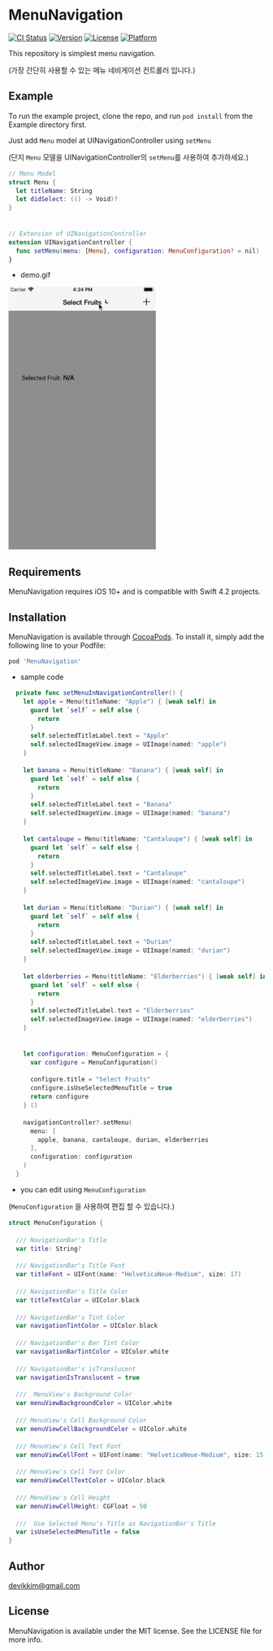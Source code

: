 # MenuNavigation
[![CI Status](https://img.shields.io/travis/devikkim@gmail.com/MenuNavigation.svg?style=flat)](https://travis-ci.org/devikkim@gmail.com/MenuNavigation)
[![Version](https://img.shields.io/cocoapods/v/MenuNavigation.svg?style=flat)](https://cocoapods.org/pods/MenuNavigation)
[![License](https://img.shields.io/cocoapods/l/MenuNavigation.svg?style=flat)](https://cocoapods.org/pods/MenuNavigation)
[![Platform](https://img.shields.io/cocoapods/p/MenuNavigation.svg?style=flat)](https://cocoapods.org/pods/MenuNavigation)


This repository is simplest menu navigation. 

(가장 간단히 사용할 수 있는 메뉴 네비게이션 컨트롤러 입니다.)

## Example

To run the example project, clone the repo, and run `pod install` from the Example directory first.

Just add ```Menu``` model at UINavigationController using ```setMenu```

(단지 ```Menu``` 모델을 UINavigationController의 ```setMenu```를 사용하여 추가하세요.)

```swift
// Menu Model
struct Menu {
  let titleName: String
  let didSelect: (() -> Void)?
}


// Extension of UINavigationController
extension UINavigationController {
  func setMenu(menu: [Menu], configuration: MenuConfiguration? = nil)
}

```

* demo.gif

<img alt="Demo" src="/resources/demo.gif?raw=true" width="290">&nbsp;


## Requirements

MenuNavigation requires iOS 10+ and is compatible with Swift 4.2 projects.

## Installation

MenuNavigation is available through [CocoaPods](https://cocoapods.org). To install
it, simply add the following line to your Podfile:

```ruby
pod 'MenuNavigation'
```

* sample code

```swift
  private func setMenuInNavigationController() {
    let apple = Menu(titleName: "Apple") { [weak self] in
      guard let `self` = self else {
        return
      }
      self.selectedTitleLabel.text = "Apple"
      self.selectedImageView.image = UIImage(named: "apple")
    }
    
    let banana = Menu(titleName: "Banana") { [weak self] in
      guard let `self` = self else {
        return
      }
      self.selectedTitleLabel.text = "Banana"
      self.selectedImageView.image = UIImage(named: "banana")
    }
    
    let cantaloupe = Menu(titleName: "Cantaloupe") { [weak self] in
      guard let `self` = self else {
        return
      }
      self.selectedTitleLabel.text = "Cantaloupe"
      self.selectedImageView.image = UIImage(named: "cantaloupe")
    }
    
    let durian = Menu(titleName: "Durian") { [weak self] in
      guard let `self` = self else {
        return
      }
      self.selectedTitleLabel.text = "Durian"
      self.selectedImageView.image = UIImage(named: "durian")
    }
    
    let elderberries = Menu(titleName: "Elderberries") { [weak self] in
      guard let `self` = self else {
        return
      }
      self.selectedTitleLabel.text = "Elderberries"
      self.selectedImageView.image = UIImage(named: "elderberries")
    }
    
    
    let configuration: MenuConfiguration = {
      var configure = MenuConfiguration()
      
      configure.title = "Select Fruits"
      configure.isUseSelectedMenuTitle = true
      return configure
    } ()
  
    navigationController?.setMenu(
      menu: [
        apple, banana, cantaloupe, durian, elderberries
      ],
      configuration: configuration
    )
  }
```

* you can edit using ```MenuConfiguration```

(```MenuConfiguration``` 을 사용하여 편집 할 수 있습니다.)

```swift
struct MenuConfiguration {
  
  /// NavigationBar's Title
  var title: String?
  
  /// NavigationBar's Title Font
  var titleFont = UIFont(name: "HelveticaNeue-Medium", size: 17)
  
  /// NavigationBar's Title Color
  var titleTextColor = UIColor.black
  
  /// NavigationBar's Tint Color
  var navigationTintColor = UIColor.black
  
  /// NavigationBar's Bar Tint Color
  var navigationBarTintColor = UIColor.white
  
  /// NavigationBar's isTranslucent
  var navigationIsTranslucent = true
  
  ///  MenuView's Background Color
  var menuViewBackgroundColor = UIColor.white
  
  /// MenuView's Cell Background Color
  var menuViewCellBackgroundColor = UIColor.white
  
  /// MenuView's Cell Text Font
  var menuViewCellFont = UIFont(name: "HelveticaNeue-Medium", size: 15)
  
  /// MenuView's Cell Text Color
  var menuViewCellTextColor = UIColor.black
  
  /// MenuView's Cell Height
  var menuViewCellHeight: CGFloat = 50
  
  ///  Use Selected Menu's Title as NavigationBar's Title
  var isUseSelectedMenuTitle = false
}

```

## Author

devikkim@gmail.com

## License

MenuNavigation is available under the MIT license. See the LICENSE file for more info.

